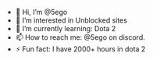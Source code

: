 - 👋 Hi, I’m @5ego
- 👀 I’m interested in Unblocked sites
- 🌱 I’m currently learning: Dota 2
- 📫 How to reach me: @5ego on discord.
- ⚡ Fun fact: I have 2000+ hours in dota 2

<!---
5ego/5ego is a ✨ special ✨ repository because its `README.md` (this file) appears on your GitHub profile.
You can click the Preview link to take a look at your changes.
--->
